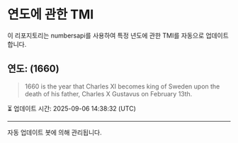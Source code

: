 
# 연도에 관한 TMI

이 리포지토리는 numbersapi를 사용하여 특정 년도에 관한 TMI를 자동으로 업데이트합니다.

## 연도: (1660)
> 1660 is the year that Charles XI becomes king of Sweden upon the death of his father, Charles X Gustavus on February 13th.

⏳ 업데이트 시간: 2025-09-06 14:38:32 (UTC)

---
자동 업데이트 봇에 의해 관리됩니다.

